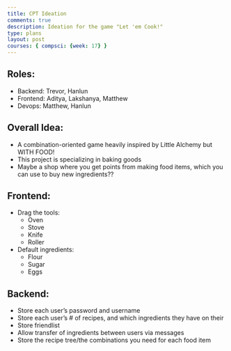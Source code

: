 ```yaml
---
title: CPT Ideation
comments: true
description: Ideation for the game "Let 'em Cook!"
type: plans
layout: post
courses: { compsci: {week: 17} }
---
```


## Roles:
- Backend: Trevor, Hanlun
- Frontend: Aditya, Lakshanya, Matthew
- Devops: Matthew, Hanlun

## Overall Idea:
- A combination-oriented game heavily inspired by Little Alchemy but WITH FOOD!
- This project is specializing in baking goods
- Maybe a shop where you get points from making food items, which you can use to buy new ingredients??

## Frontend:
- Drag the tools:
    - Oven
    - Stove
    - Knife
    - Roller
- Default ingredients:
    - Flour
    - Sugar
    - Eggs

## Backend:
- Store each user’s password and username
- Store each user’s # of recipes, and which ingredients they have on their 
- Store friendlist
- Allow transfer of ingredients between users via messages
- Store the recipe tree/the combinations you need for each food item
